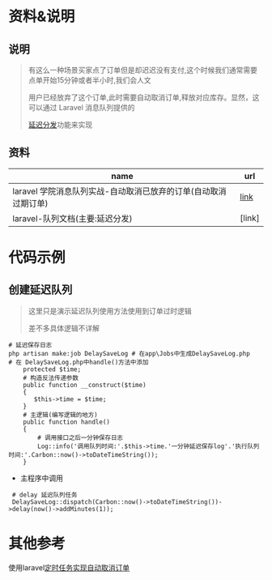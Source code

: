 # 资料&说明

## 说明

>有这么一种场景买家点了订单但是却迟迟没有支付,这个时候我们通常需要点单开始15分钟或者半小时,我们会人文
>
>用户已经放弃了这个订单,此时需要自动取消订单,释放对应库存。显然，这可以通过 Laravel 消息队列提供的
>
>[延迟分发](https://laravelacademy.org/post/22009#toc-11)功能来实现

## 资料

| name                                                         | url                      |
| ------------------------------------------------------------ | ------------------------ |
| laravel 学院消息队列实战-自动取消已放弃的订单(自动取消过期订单) | [link](自动取消过期订单) |
| laravel-队列文档(主要:延迟分发)                              | [link]                   |

# 代码示例

## 创建延迟队列 

> 这里只是演示延迟队列使用方法使用到订单过时逻辑
>
> 差不多具体逻辑不详解

```shell
# 延迟保存日志
php artisan make:job DelaySaveLog # 在app\Jobs中生成DelaySaveLog.php 
# 在 DelaySaveLog.php中handle()方法中添加
    protected $time;
    # 构造反法传递参数  
    public function __construct($time)
    {
       $this->time = $time;
    }
    # 主逻辑(编写逻辑的地方)
    public function handle()
    {
        # 调用接口之后一分钟保存日志
        Log::info('调用队列时间:'.$this->time.'一分钟延迟保存log'.'执行队列时间:'.Carbon::now()->toDateTimeString());
    }
```

- 主程序中调用

```shell
 # delay 延迟队列任务
 DelaySaveLog::dispatch(Carbon::now()->toDateTimeString())->delay(now()->addMinutes(1));
```



# 其他参考

使用laravel[定时任务实现自动取消订单](https://blog.csdn.net/qq_38858302/article/details/95220674)
